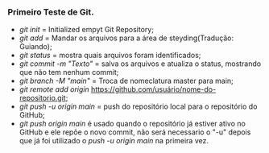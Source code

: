 ### Primeiro Teste de Git.

* *git init* = Initialized empyt Git Repository;
* *git add* = Mandar os arquivos para a área de steyding(Tradução: Guiando);
* *git status* = mostra quais arquivos foram identificados;
* *git commit -m "Texto"* = salva os arquivos e atualiza o status, mostrando que não tem nenhum commit;
* *git branch -M "main"* = Troca de nomeclatura master para main; 
* *git remote add origin* https://github.com/usuário/nome-do-repositorio.git;
* *git push -u origin main* = push do repositório local para o repositório do GitHub;
* *git push origin main* é usado quando o repositório já estiver ativo no GitHub e ele repõe o novo commit, não será necessario o "-u" depois que já foi utilizado o *push -u origin main* na primeira vez. 